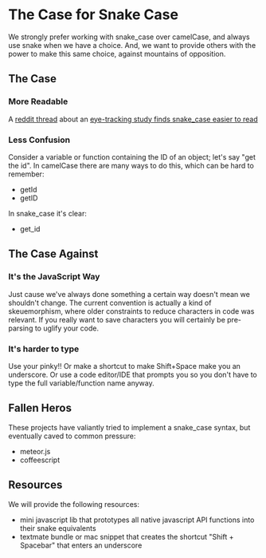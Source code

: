 # The Case for Snake Case

We strongly prefer working with snake_case over camelCase, and always use snake when we have a choice. And, we want to provide others with the power to make this same choice, against mountains of opposition.


## The Case

### More Readable

A [reddit thread](http://www.reddit.com/r/ruby/comments/1fsopk/ruby_vindicated_eyetracking_study_finds_that/) about an [eye-tracking study finds snake_case easier to read](http://www.cs.kent.edu/~jmaletic/papers/ICPC2010-CamelCaseUnderScoreClouds.pdf)


### Less Confusion

Consider a variable or function containing the ID of an object; let's say "get the id". In camelCase there are many ways to do this, which can be hard to remember:

- getId
- getID

In snake_case it's clear:

- get_id


## The Case Against

### It's the JavaScript Way

Just cause we've always done something a certain way doesn't mean we shouldn't change. The current convention is actually a kind of skeuemorphism, where older constraints to reduce characters in code was relevant. If you really want to save characters you will certainly be pre-parsing to uglify your code.


### It's harder to type

Use your pinky!! Or make a shortcut to make Shift+Space make you an underscore. Or use a code editor/IDE that prompts you so you don't have to type the full variable/function name anyway.


## Fallen Heros

These projects have valiantly tried to implement a snake_case syntax, but eventually caved to common pressure:

- meteor.js
- coffeescript


## Resources

We will provide the following resources:

- mini javascript lib that prototypes all native javascript API functions into their snake equivalents
- textmate bundle or mac snippet that creates the shortcut "Shift + Spacebar" that enters an underscore 

